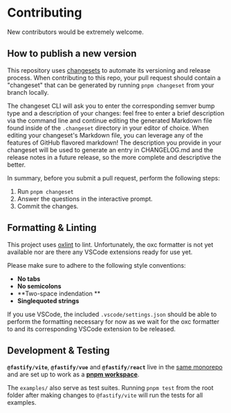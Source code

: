 # Contributing

New contributors would be extremely welcome.

## How to publish a new version

This repository uses [changesets](https://github.com/changesets/changesets) to automate its versioning and release process. When contributing to this repo, your pull request should contain a "changeset" that can be generated by running `pnpm changeset` from your branch locally.

The changeset CLI will ask you to enter the corresponding semver bump type and a description of your changes: feel free to enter a brief description via the command line and continue editing the generated Markdown file found inside of the `.changeset` directory in your editor of choice. When editing your changeset's Markdown file, you can leverage any of the features of GitHub flavored markdown! The description you provide in your changeset will be used to generate an entry in CHANGELOG.md and the release notes in a future release, so the more complete and descriptive the better.

In summary, before you submit a pull request, perform the following steps:

1. Run `pnpm changeset`
2. Answer the questions in the interactive prompt.
3. Commit the changes.

## Formatting & Linting

This project uses [oxlint](https://oxc.rs/docs/guide/usage/linter.html) to lint. Unfortunately, the oxc formatter is not yet available nor are there any VSCode extensions ready for use yet.

Please make sure to adhere to the following style conventions:

- **No tabs**
- **No semicolons**
- **Two-space indendation **
- **Singlequoted strings**

If you use VSCode, the included `.vscode/settings.json` should be able to perform the formatting necessary for now as we wait for the oxc formatter to and its corresponding VSCode extension to be released.

## Development & Testing

**`@fastify/vite`**, **`@fastify/vue`** and **`@fastify/react`** live in the [same monorepo](https://github.com/fastify/fastify-vite) and are set up to work as a [**pnpm workspace**](https://pnpm.io/workspaces).

The `examples/` also serve as test suites. Running `pnpm test` from the root folder after making changes to `@fastify/vite` will run the tests for all examples.
